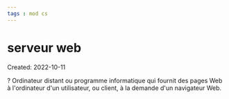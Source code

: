 ```yaml
---
tags : mod cs
---
```

# serveur web
Created: 2022-10-11 

?
Ordinateur distant ou programme informatique qui fournit des pages Web à l'ordinateur d'un utilisateur, ou client, à la demande d'un navigateur Web.
<!--SR:!2023-01-26,8,170-->